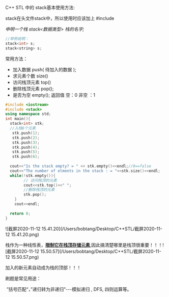C++ STL 中的 stack基本使用方法:

stack在头文件stack中，所以使用时应该加上 #include <stack>

*申明一个栈  stack<数据类型> 栈的名字;*

```c++
//举例说明：
stack<int> s;
stack<string> s;
```

常用方法：

- 加入数据 push( 待加入的数据 );
- 求元素个数 size()
- 访问栈顶元素 top()
- 删除栈顶元素 pop();
- 是否为空 empty(); 返回值 空：0  非空 ：1

```c++
#include <iostream>
#include <stack>
using namespace std;
int main(){
  stack<int> stk;
  //入栈6个元素
   stk.push(1);
   stk.push(2);
   stk.push(3);
   stk.push(4);
   stk.push(5);
   stk.push(6);
  
  cout<<"Is the stack empty? = " << stk.empty()<<endl;//0==false
  cout<<"The number of elments in the stack : = "<<stk.size()<<endl;
  while(!stk.empty()){
        // 访问栈顶的元素
        cout<<stk.top()<<" ";
        //删除栈顶的元素
        stk.pop();
    }
    cout<<endl;
  
  return 0;
}
```

![截屏2020-11-12 15.41.20](/Users/bobtang/Desktop/C++STL/截屏2020-11-12 15.41.20.png)

栈作为一种线性表，**<u>限制它在栈顶存储元素</u>**,因此搞清楚哪里是栈顶很重要！！！![截屏2020-11-12 15.50.57](/Users/bobtang/Desktop/C++STL/截屏2020-11-12 15.50.57.png)

加入的新元素自动成为栈的顶部！！！

刷题是常见用途：

​	”括号匹配“，”递归转为非递归"---模拟递归 , DFS, 四则运算等。